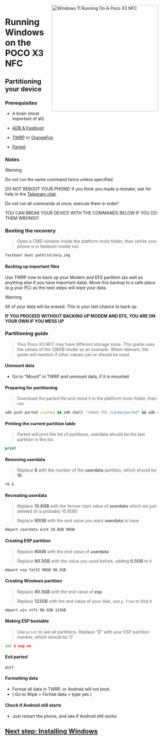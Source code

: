<img align="right" src="https://github.com/wormstest/src_vayu_windows/blob/main/2Poco X3 Pro Windows.png" width="350" alt="Windows 11 Running On A Poco X3 NFC">

# Running Windows on the POCO X3 NFC

## Partitioning your device

### Prerequisites
- A brain (most important of all)

- [ADB & Fastboot](https://developer.android.com/studio/releases/platform-tools)
  
- [TWRP](https://mega.nz/file/zY4GCDRT#PxUKhUHkucj1oRH_Iu-R6exDak66hPeI71xJWHCTQkY) or [OrangeFox](https://drive.google.com/file/d/1eHM9ST9ni-55bbT3z-TGSZQsgE3KYr9s/view)

- [Parted](https://github.com/n00b69/woa-polaris/releases/download/Files/parted)

### Notes
> [!WARNING]  
> Do not run the same command twice unless specified.
> 
> DO NOT REBOOT YOUR PHONE! If you think you made a mistake, ask for help in the [Telegram chat](https://t.me/windows_on_pocox3_nfc).
> 
> Do not run all commands at once, execute them in order!
>
> YOU CAN BREAK YOUR DEVICE WITH THE COMMANDS BELOW IF YOU DO THEM WRONG!!!

### Booting the recovery
> Open a CMD window inside the platform-tools folder, then (while your phone is in fastboot mode) run
```cmd
fastboot boot path\to\twrp.img
```

#### Backing up important files
Use TWRP now to back up your Modem and EFS partition (as well as anything else if you have important data). Move this backup to a safe place (e.g your PC) as the next steps will wipe your data.

> [!Warning]
> All of your data will be erased. This is your last chance to back up.
> 
> **IF YOU PROCEED WITHOUT BACKING UP MODEM AND EFS, YOU ARE ON YOUR OWN IF YOU MESS UP**

### Partitioning guide
> Your Poco X3 NFC may have different storage sizes. This guide uses the values of the 128GB model as an example. When relevant, the guide will mention if other values can or should be used.

#### Unmount data
- Go to "Mount" in TWRP and unmount data, if it is mounted

#### Preparing for partitioning
> Download the parted file and move it in the platform-tools folder, then run
```cmd
adb push parted /cache/ && adb shell "chmod 755 /cache/parted" && adb shell /cache/parted /dev/block/sda
```

#### Printing the current partition table
> Parted will print the list of partitions, userdata should be the last partition in the list.
```cmd
print
```

#### Removing userdata
> Replace **$** with the number of the **userdata** partition, which should be **16**
```cmd
rm $
```

#### Recreating userdata
> Replace **10.8GB** with the former start value of **userdata** which we just deleted (it is probably 10.8GB)
>
> Replace **90GB** with the end value you want **userdata** to have
```cmd
mkpart userdata ext4 10.8GB 90GB
```

#### Creating ESP partition
> Replace **90GB** with the end value of **userdata**
>
> Replace **90.5GB** with the value you used before, adding **0.5GB** to it
```cmd
mkpart esp fat32 90GB 90.5GB
```

#### Creating Windows partition
> Replace **90.5GB** with the end value of **esp**
>
> Replace **123GB** with the end value of your disk, use `p free` to find it
```cmd
mkpart win ntfs 90.5GB 123GB
```

#### Making ESP bootable
> Use `print` to see all partitions. Replace "$" with your ESP partition number, which should be 17
```cmd
set $ esp on
```

#### Exit parted
```cmd
quit
```

#### Formatting data
- Format all data in TWRP, or Android will not boot.
- ( Go to Wipe > Format data > type yes )

#### Check if Android still starts
- Just restart the phone, and see if Android still works


## [Next step: Installing Windows](/guide/2-install.md)










































